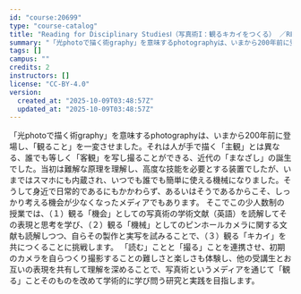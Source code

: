 ```yaml
---
id: "course:20699"
type: "course-catalog"
title: "Reading for Disciplinary StudiesⅠ（写真術I：観るキカイをつくる） ／READING FOR DISCIPLINARY STUDIES I"
summary: "「光photoで描く術graphy」を意味するphotographyは、いまから200年前に登場し、「観ること」を一変させました。それは人が手で描く「主観」とは異なる、誰でも等しく「客観」を写し撮ることができる、近代の「まなざし」の誕生でし…"
tags: []
campus: ""
credits: 2
instructors: []
license: "CC-BY-4.0"
version:
  created_at: "2025-10-09T03:48:57Z"
  updated_at: "2025-10-09T03:48:57Z"
---
```

「光photoで描く術graphy」を意味するphotographyは、いまから200年前に登場し、「観ること」を一変させました。それは人が手で描く「主観」とは異なる、誰でも等しく「客観」を写し撮ることができる、近代の「まなざし」の誕生でした。当初は難解な原理を理解し、高度な技能を必要とする装置でしたが、いまではスマホにも内蔵され、いつでも誰でも簡単に使える機械になりました。そうして身近で日常的であるにもかかわらず、あるいはそうであるからこそ、しっかり考える機会が少なくなったメディアでもあります。 そこでこの少人数制の授業では、（１）観る「機会」としての写真術の学術文献（英語）を読解してその表現と思考を学び、（２）観る「機械」としてのピンホールカメラに関する文献も読解しつつ、自らその製作と実写を試みることで、（３）観る「キカイ」を共につくることに挑戦します。 「読む」ことと「撮る」ことを連携させ、初期のカメラを自らつくり撮影することの難しさと楽しさも体験し、他の受講生とお互いの表現を共有して理解を深めることで、写真術というメディアを通じて「観る」ことそのものを改めて学術的に学び問う研究と実践を目指します。
